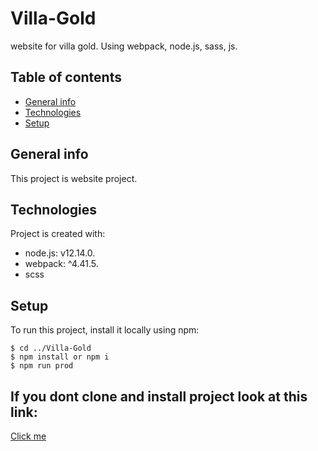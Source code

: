# Villa-Gold
website for villa gold. Using webpack, node.js, sass, js.

## Table of contents
* [General info](#general-info)
* [Technologies](#technologies)
* [Setup](#setup)

## General info
This project is website project. 

## Technologies
Project is created with:
* node.js: v12.14.0.
* webpack: ^4.41.5.
* scss
	
## Setup
To run this project, install it locally using npm:

```
$ cd ../Villa-Gold
$ npm install or npm i
$ npm run prod
```

## If you dont clone and install project look at this link:

<a href="https://mszxyzdev.github.io/Villa-Gold/build/index.html">Click me</a>
